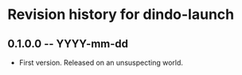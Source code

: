 # Revision history for dindo-launch

## 0.1.0.0  -- YYYY-mm-dd

* First version. Released on an unsuspecting world.
